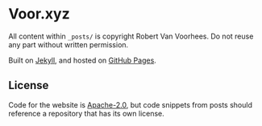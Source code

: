 # Voor.xyz

All content within `_posts/` is copyright Robert Van Voorhees. Do not reuse any part without written permission.

Built on [Jekyll](https://github.com/jekyll/jekyll), and hosted on [GitHub Pages](http://pages.github.com/).

## License

Code for the website is [Apache-2.0](/LICENSE), but code snippets from posts should reference a repository that has its own license.
